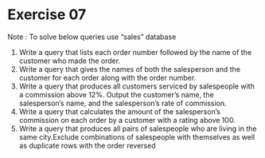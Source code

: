 
# Exercise 07

Note : To solve below queries use “sales” database
1. Write a query that lists each order number followed by the name of the customer who made the order.
2. Write a query that gives the names of both the salesperson and the customer for 
each order along with the order number.
3. Write a query that produces all customers serviced by salespeople with a commission 
above 12%. Output the customer’s name, the salesperson’s name, and the 
salesperson’s rate of commission.
4. Write a query that calculates the amount of the salesperson’s commission on each 
order by a customer with a rating above 100.
5. Write a query that produces all pairs of salespeople who are living in the same 
city.Exclude combinations of salespeople with themselves as well as duplicate rows 
with the order reversed